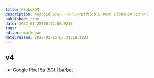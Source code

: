 ```yaml
---
title: FlokoROM
description: Android スマートフォン向けカスタム ROM: FlokoROM について
published: true
date: 2022-01-28T00:52:06.921Z
tags: 
editor: markdown
dateCreated: 2022-01-25T07:41:18.102Z
---
```


## v4
* [Google Pixel 5a (5G) | barbet](/Floko/v4/barbet)
